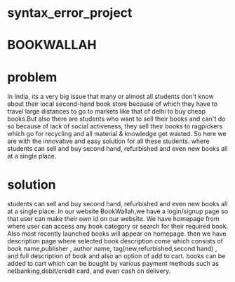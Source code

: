# syntax_error_project
# BOOKWALLAH
# problem
In India, its a very big issue that many or almost all students don't know about their local second-hand book store because of which they have to travel large distances to go to markets like that of delhi to buy cheap books.But also there are students who want to sell their books and can't do so because of lack of social activeness, they sell their books to ragpickers which go for recycling and all material & knowledge get wasted.  So here we are with the innovative and easy solution for all these students. where students can sell and buy second hand, refurbished and even new books all at a single place. 
# solution
students can sell and buy second hand, refurbished and even new books all at a single place. In our website BookWallah,we have a login/signup page so that user can make their own id on our website. We have homepage from where user can access any book category or search for their required book. Also most recently launched books will appear on homepage. then we have description page where selected book description come which consists of book name,publisher , author name, tag(new,refurbished,second hand) , and full description of book and also an option of add to cart. books can be added to cart which can be bought by various payment methods such as netbanking,debit/credit card, and even cash on delivery.
